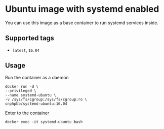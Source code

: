 # Ubuntu image with systemd enabled

You can use this image as a base container to run systemd services inside.

## Supported tags

* `latest`, `16.04`

## Usage

Run the container as a daemon

```shell
docker run -d \
--privileged \
--name systemd-ubuntu \
-v /sys/fs/cgroup:/sys/fs/cgroup:ro \
cnphpbb/systemd-ubuntu:16.04
```

Enter to the container

```shell
docker exec -it systemd-ubuntu bash
```

